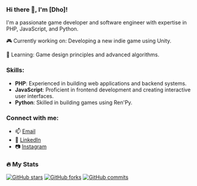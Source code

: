 ### Hi there 👋, I'm [Dho]!

I'm a passionate game developer and software engineer with expertise in PHP, JavaScript, and Python.

🎮 Currently working on: Developing a new indie game using Unity.

🌱 Learning: Game design principles and advanced algorithms.

### Skills:
- **PHP**: Experienced in building web applications and backend systems.
- **JavaScript**: Proficient in frontend development and creating interactive user interfaces.
- **Python**: Skilled in building games using Ren'Py.

<!-- ### Projects:
- 🎲 [Project 1](link_to_project_1): Brief description.
- 🕹️ [Project 2](link_to_project_2): Brief description.
- 🚀 [Project 3](link_to_project_3): Brief description. -->

### Connect with me:
- 📫 [Email](stmik.mridhosaputra@gmail.com)
- 🔗 [LinkedIn](https://www.linkedin.com/in/dhobae)
- 📷 [Instagram](https://www.instagram.com/dho__bae)

### :fire: My Stats
[![GitHub stars](https://github-readme-stats.vercel.app/api?username=Dho&showCount=true)](https://github.com/Dho)
[![GitHub forks](https://github-readme-stats.vercel.app/api?username=Dho&showCount=true&branch=fork)](https://github.com/Dho)
[![GitHub commits](https://github-readme-stats.vercel.app/api?username=Dho&showCount=true&commits_since=year)](https://github.com/Dho)
